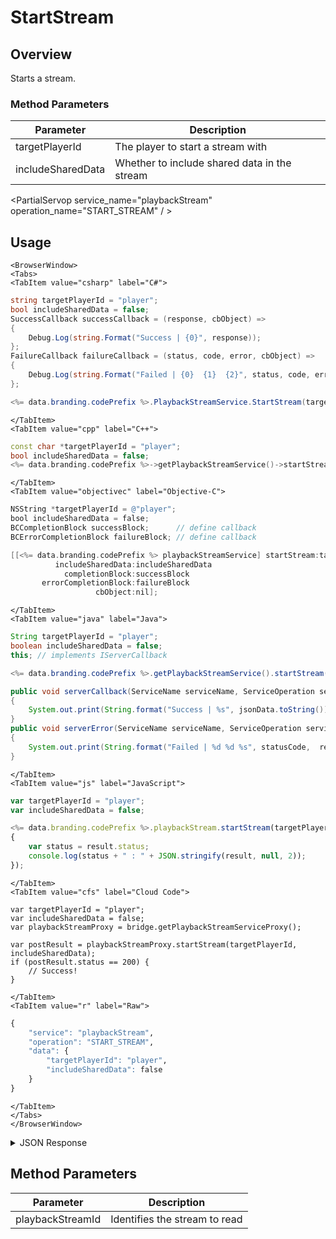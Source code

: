 # StartStream
## Overview
Starts a stream.


### Method Parameters
Parameter | Description
--------- | -----------
targetPlayerId | The player to start a stream with
includeSharedData | Whether to include shared data in the stream

<PartialServop service_name="playbackStream" operation_name="START_STREAM" / >

## Usage

```mdx-code-block
<BrowserWindow>
<Tabs>
<TabItem value="csharp" label="C#">
```

```csharp
string targetPlayerId = "player";
bool includeSharedData = false;
SuccessCallback successCallback = (response, cbObject) =>
{
    Debug.Log(string.Format("Success | {0}", response));
};
FailureCallback failureCallback = (status, code, error, cbObject) =>
{
    Debug.Log(string.Format("Failed | {0}  {1}  {2}", status, code, error));
};

<%= data.branding.codePrefix %>.PlaybackStreamService.StartStream(targetPlayerId, includeSharedData, successCallback, failureCallback);
```

```mdx-code-block
</TabItem>
<TabItem value="cpp" label="C++">
```

```cpp
const char *targetPlayerId = "player";
bool includeSharedData = false;
<%= data.branding.codePrefix %>->getPlaybackStreamService()->startStream(targetPlayerId, includeSharedData, this);
```

```mdx-code-block
</TabItem>
<TabItem value="objectivec" label="Objective-C">
```

```objectivec
NSString *targetPlayerId = @"player";
bool includeSharedData = false;
BCCompletionBlock successBlock;      // define callback
BCErrorCompletionBlock failureBlock; // define callback

[[<%= data.branding.codePrefix %> playbackStreamService] startStream:targetPlayerId
          includeSharedData:includeSharedData
            completionBlock:successBlock
       errorCompletionBlock:failureBlock
                   cbObject:nil];
```

```mdx-code-block
</TabItem>
<TabItem value="java" label="Java">
```

```java
String targetPlayerId = "player";
boolean includeSharedData = false;
this; // implements IServerCallback

<%= data.branding.codePrefix %>.getPlaybackStreamService().startStream(targetPlayerId, includeSharedData, this);

public void serverCallback(ServiceName serviceName, ServiceOperation serviceOperation, JSONObject jsonData)
{
    System.out.print(String.format("Success | %s", jsonData.toString()));
}
public void serverError(ServiceName serviceName, ServiceOperation serviceOperation, int statusCode, int reasonCode, String jsonError)
{
    System.out.print(String.format("Failed | %d %d %s", statusCode,  reasonCode, jsonError.toString()));
}
```

```mdx-code-block
</TabItem>
<TabItem value="js" label="JavaScript">
```

```javascript
var targetPlayerId = "player";
var includeSharedData = false;

<%= data.branding.codePrefix %>.playbackStream.startStream(targetPlayerId, includeSharedData, result =>
{
	var status = result.status;
	console.log(status + " : " + JSON.stringify(result, null, 2));
});
```

```mdx-code-block
</TabItem>
<TabItem value="cfs" label="Cloud Code">
```

```cfscript
var targetPlayerId = "player";
var includeSharedData = false;
var playbackStreamProxy = bridge.getPlaybackStreamServiceProxy();

var postResult = playbackStreamProxy.startStream(targetPlayerId, includeSharedData);
if (postResult.status == 200) {
    // Success!
}
```

```mdx-code-block
</TabItem>
<TabItem value="r" label="Raw">
```

```r
{
	"service": "playbackStream",
	"operation": "START_STREAM",
	"data": {
		"targetPlayerId": "player",
		"includeSharedData": false
	}
}
```

```mdx-code-block
</TabItem>
</Tabs>
</BrowserWindow>
```

<details>
<summary>JSON Response</summary>

```json
{
    "status": 200,
    "data": {
        "playbackStreamId": "b8da4619-2ddc-4184-b654-cd11d12a3275",
        "gameId": "10000",
        "initiatingPlayerId": "198bcafcd-6e84-4c30-9f6e-3f9f016440c6",
        "targetPlayerId": "a6943c74-6655-4245-8b2b-13bb908d3f88",
        "status": "STARTED",
        "summary": {},
        "initialSharedData": {
            "entities": [],
            "statistics": {}
        },
        "events": [],
        "createdAt": 1425481184200,
        "updatedAt": 1425481184200
    }
}
```
</details>

## Method Parameters
Parameter | Description
--------- | -----------
playbackStreamId | Identifies the stream to read


